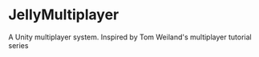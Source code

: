 # JellyMultiplayer
A Unity multiplayer system. Inspired by Tom Weiland's multiplayer tutorial series
